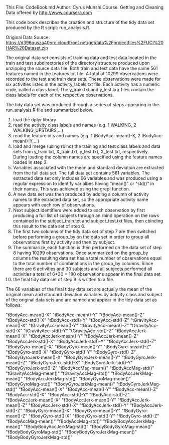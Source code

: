 This File: CodeBook.md 
Author: Cyrus Munshi
Course: Getting and Cleaning Data  offered by http://www.coursera.com

This code book describes the creation and structure of the tidy data set produced by the R script: run_analysis.R.

Original Data Source: https://d396qusza40orc.cloudfront.net/getdata%2Fprojectfiles%2FUCI%20HAR%20Dataset.zip

The original data set consists of training data and test data located in the train and test subdirectories of the directory structure produced upon unzipping the source data file.  Both train and test data have the same 561 features named in the features.txt file.  A total of 10299 observations were recorded to the test and train data sets.  These observations were made for six activities listed in the activity_labels.txt file.  Each activity has a numeric code, called a class label.  The y_train.txt and y_test.txtr files contain the class labels for each of the respective observations.

The tidy data set was produced through a series of steps appearing in the run_analysis.R file and summarized below.
1. load the dplyr library
2. read the activity class labels and names (e.g. 1 WALKING, 2 WALKING_UPSTAIRS,...)
3. read the feature id's and names (e.g. 1 tBodyAcc-mean()-X, 2 tBodyAcc-mean()-Y,...)
4. load and merge (using rbind) the training and test class labels and data sets from y_train.txt, X_train.txt, y_test.txt, X_test.txt, respectively.  During loading the column names are specified using the feature names loaded in step 3.
5. Variables associated with the mean and standard deviation are extracted from the full data set.  The full data set contains 561 variables.  The extracted data set only includes 66 variables and was produced using a regular expression to identify varialbes having "mean()" or "std()" in their names.  This was achieved using the grepl function.
6. A new data set was then produced by adding a column of activity names to the extracted data set, so the appropriate activity name appears with each row of observations.
7. Next subject identifiers were added to each observation by first producing a full list of subjects through an rbind operation on the rows contained in the subject_train.txt and subject_test.txt files, then cbinding this result to the data set of step 6.
8. The first two columns of the tidy data set of step 7 are then switched before performing a group_by on the data set in order to group all observations first by activity and then by subject.
9. The summarize_each function is then performed on the data set of step 8 having 10299 observations.  Once summarized on the group_by columns the resulting data set has a total number of observations equal to the total number of combinations in the group_by columns.  Since there are 6 activities and 30 subjects and all subjects performed all activities a total of 6*30 = 180 observations appear in the final data set.
10. the final tidy data set of step 9 is written to a file.

The 66 variables of the final tiday data set are actually the mean of the original mean and standard deviation variables by activity class and subject of the original data sets and are named and appear in the tidy data set as follows:

"tBodyAcc-mean()-X"
"tBodyAcc-mean()-Y"
"tBodyAcc-mean()-Z"
"tBodyAcc-std()-X"
"tBodyAcc-std()-Y"
"tBodyAcc-std()-Z"
"tGravityAcc-mean()-X"
"tGravityAcc-mean()-Y"
"tGravityAcc-mean()-Z"
"tGravityAcc-std()-X"
"tGravityAcc-std()-Y"
"tGravityAcc-std()-Z"
"tBodyAccJerk-mean()-X"
"tBodyAccJerk-mean()-Y"
"tBodyAccJerk-mean()-Z"
"tBodyAccJerk-std()-X"
"tBodyAccJerk-std()-Y"
"tBodyAccJerk-std()-Z"
"tBodyGyro-mean()-X"
"tBodyGyro-mean()-Y"
"tBodyGyro-mean()-Z"
"tBodyGyro-std()-X"
"tBodyGyro-std()-Y"
"tBodyGyro-std()-Z"
"tBodyGyroJerk-mean()-X"
"tBodyGyroJerk-mean()-Y"
"tBodyGyroJerk-mean()-Z"
"tBodyGyroJerk-std()-X"
"tBodyGyroJerk-std()-Y"
"tBodyGyroJerk-std()-Z"
"tBodyAccMag-mean()"
"tBodyAccMag-std()"
"tGravityAccMag-mean()"
"tGravityAccMag-std()"
"tBodyAccJerkMag-mean()"
"tBodyAccJerkMag-std()"
"tBodyGyroMag-mean()"
"tBodyGyroMag-std()"
"tBodyGyroJerkMag-mean()"
"tBodyGyroJerkMag-std()"
"fBodyAcc-mean()-X"
"fBodyAcc-mean()-Y"
"fBodyAcc-mean()-Z"
"fBodyAcc-std()-X"
"fBodyAcc-std()-Y"
"fBodyAcc-std()-Z"
"fBodyAccJerk-mean()-X"
"fBodyAccJerk-mean()-Y"
"fBodyAccJerk-mean()-Z"
"fBodyAccJerk-std()-X"
"fBodyAccJerk-std()-Y"
"fBodyAccJerk-std()-Z"
"fBodyGyro-mean()-X"
"fBodyGyro-mean()-Y"
"fBodyGyro-mean()-Z"
"fBodyGyro-std()-X"
"fBodyGyro-std()-Y"
"fBodyGyro-std()-Z"
"fBodyAccMag-mean()"
"fBodyAccMag-std()"
"fBodyBodyAccJerkMag-mean()"
"fBodyBodyAccJerkMag-std()"
"fBodyBodyGyroMag-mean()"
"fBodyBodyGyroMag-std()"
"fBodyBodyGyroJerkMag-mean()"
"fBodyBodyGyroJerkMag-std()"
